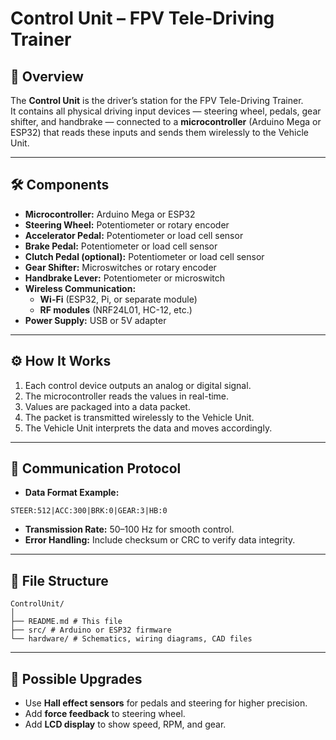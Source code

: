 # Control Unit – FPV Tele-Driving Trainer

## 📖 Overview
The **Control Unit** is the driver’s station for the FPV Tele-Driving Trainer.  
It contains all physical driving input devices — steering wheel, pedals, gear shifter, and handbrake — connected to a **microcontroller** (Arduino Mega or ESP32) that reads these inputs and sends them wirelessly to the Vehicle Unit.

---

## 🛠️ Components
- **Microcontroller:** Arduino Mega or ESP32
- **Steering Wheel:** Potentiometer or rotary encoder
- **Accelerator Pedal:** Potentiometer or load cell sensor
- **Brake Pedal:** Potentiometer or load cell sensor
- **Clutch Pedal (optional):** Potentiometer or load cell sensor
- **Gear Shifter:** Microswitches or rotary encoder
- **Handbrake Lever:** Potentiometer or microswitch
- **Wireless Communication:**  
  - **Wi-Fi** (ESP32, Pi, or separate module)  
  - **RF modules** (NRF24L01, HC-12, etc.)
- **Power Supply:** USB or 5V adapter

---

## ⚙️ How It Works
1. Each control device outputs an analog or digital signal.
2. The microcontroller reads the values in real-time.
3. Values are packaged into a data packet.
4. The packet is transmitted wirelessly to the Vehicle Unit.
5. The Vehicle Unit interprets the data and moves accordingly.

---

## 📡 Communication Protocol
- **Data Format Example:**  

```
STEER:512|ACC:300|BRK:0|GEAR:3|HB:0
```

- **Transmission Rate:** 50–100 Hz for smooth control.
- **Error Handling:** Include checksum or CRC to verify data integrity.

---

## 📂 File Structure

```
ControlUnit/
│
├── README.md # This file
├── src/ # Arduino or ESP32 firmware
└── hardware/ # Schematics, wiring diagrams, CAD files
```















---

## 🔮 Possible Upgrades
- Use **Hall effect sensors** for pedals and steering for higher precision.
- Add **force feedback** to steering wheel.
- Add **LCD display** to show speed, RPM, and gear.
